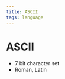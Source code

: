 ```yaml
---
title: ASCII
tags: language
---
```


# ASCII
- 7 bit character set
- Roman, Latin


















































































